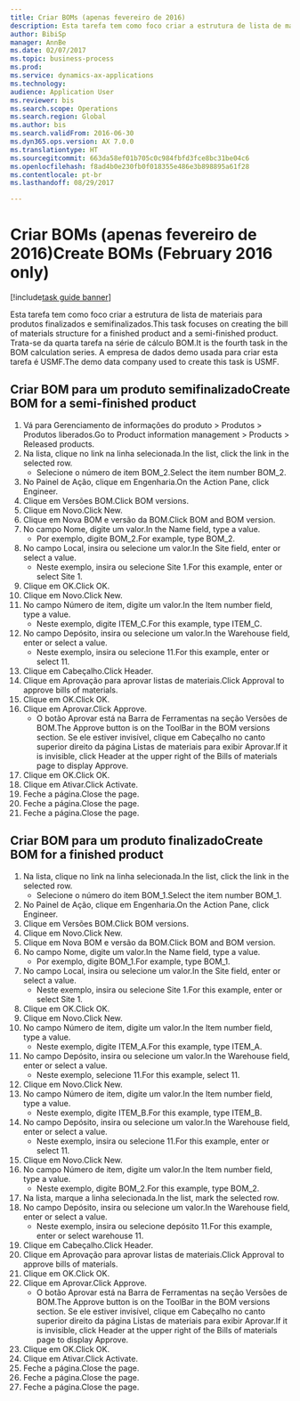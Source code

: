 ```yaml
--- 
title: Criar BOMs (apenas fevereiro de 2016)
description: Esta tarefa tem como foco criar a estrutura de lista de materiais para produtos finalizados e semifinalizados.
author: BibiSp
manager: AnnBe
ms.date: 02/07/2017
ms.topic: business-process
ms.prod: 
ms.service: dynamics-ax-applications
ms.technology: 
audience: Application User
ms.reviewer: bis
ms.search.scope: Operations
ms.search.region: Global
ms.author: bis
ms.search.validFrom: 2016-06-30
ms.dyn365.ops.version: AX 7.0.0
ms.translationtype: HT
ms.sourcegitcommit: 663da58ef01b705c0c984fbfd3fce8bc31be04c6
ms.openlocfilehash: f8ad4b0e230fb0f018355e486e3b898895a61f28
ms.contentlocale: pt-br
ms.lasthandoff: 08/29/2017

---
```

# <a name="create-boms-february-2016-only"></a><span data-ttu-id="e9308-103">Criar BOMs (apenas fevereiro de 2016)</span><span class="sxs-lookup"><span data-stu-id="e9308-103">Create BOMs (February 2016 only)</span></span>

[!include[task guide banner](../../includes/task-guide-banner.md)]

<span data-ttu-id="e9308-104">Esta tarefa tem como foco criar a estrutura de lista de materiais para produtos finalizados e semifinalizados.</span><span class="sxs-lookup"><span data-stu-id="e9308-104">This task focuses on creating the bill of materials structure for a finished product and a semi-finished product.</span></span> <span data-ttu-id="e9308-105">Trata-se da quarta tarefa na série de cálculo BOM.</span><span class="sxs-lookup"><span data-stu-id="e9308-105">It is the fourth task in the BOM calculation series.</span></span> <span data-ttu-id="e9308-106">A empresa de dados demo usada para criar esta tarefa é USMF.</span><span class="sxs-lookup"><span data-stu-id="e9308-106">The demo data company used to create this task is USMF.</span></span>


## <a name="create-bom-for-a-semi-finished-product"></a><span data-ttu-id="e9308-107">Criar BOM para um produto semifinalizado</span><span class="sxs-lookup"><span data-stu-id="e9308-107">Create BOM for a semi-finished product</span></span>
1. <span data-ttu-id="e9308-108">Vá para Gerenciamento de informações do produto > Produtos > Produtos liberados.</span><span class="sxs-lookup"><span data-stu-id="e9308-108">Go to Product information management > Products > Released products.</span></span>
2. <span data-ttu-id="e9308-109">Na lista, clique no link na linha selecionada.</span><span class="sxs-lookup"><span data-stu-id="e9308-109">In the list, click the link in the selected row.</span></span>
    * <span data-ttu-id="e9308-110">Selecione o número de item BOM_2.</span><span class="sxs-lookup"><span data-stu-id="e9308-110">Select the item number BOM_2.</span></span>  
3. <span data-ttu-id="e9308-111">No Painel de Ação, clique em Engenharia.</span><span class="sxs-lookup"><span data-stu-id="e9308-111">On the Action Pane, click Engineer.</span></span>
4. <span data-ttu-id="e9308-112">Clique em Versões BOM.</span><span class="sxs-lookup"><span data-stu-id="e9308-112">Click BOM versions.</span></span>
5. <span data-ttu-id="e9308-113">Clique em Novo.</span><span class="sxs-lookup"><span data-stu-id="e9308-113">Click New.</span></span>
6. <span data-ttu-id="e9308-114">Clique em Nova BOM e versão da BOM.</span><span class="sxs-lookup"><span data-stu-id="e9308-114">Click BOM and BOM version.</span></span>
7. <span data-ttu-id="e9308-115">No campo Nome, digite um valor.</span><span class="sxs-lookup"><span data-stu-id="e9308-115">In the Name field, type a value.</span></span>
    * <span data-ttu-id="e9308-116">Por exemplo, digite BOM_2.</span><span class="sxs-lookup"><span data-stu-id="e9308-116">For example, type BOM_2.</span></span>  
8. <span data-ttu-id="e9308-117">No campo Local, insira ou selecione um valor.</span><span class="sxs-lookup"><span data-stu-id="e9308-117">In the Site field, enter or select a value.</span></span>
    * <span data-ttu-id="e9308-118">Neste exemplo, insira ou selecione Site 1.</span><span class="sxs-lookup"><span data-stu-id="e9308-118">For this example, enter or select Site 1.</span></span>  
9. <span data-ttu-id="e9308-119">Clique em OK.</span><span class="sxs-lookup"><span data-stu-id="e9308-119">Click OK.</span></span>
10. <span data-ttu-id="e9308-120">Clique em Novo.</span><span class="sxs-lookup"><span data-stu-id="e9308-120">Click New.</span></span>
11. <span data-ttu-id="e9308-121">No campo Número de item, digite um valor.</span><span class="sxs-lookup"><span data-stu-id="e9308-121">In the Item number field, type a value.</span></span>
    * <span data-ttu-id="e9308-122">Neste exemplo, digite ITEM_C.</span><span class="sxs-lookup"><span data-stu-id="e9308-122">For this example, type ITEM_C.</span></span>  
12. <span data-ttu-id="e9308-123">No campo Depósito, insira ou selecione um valor.</span><span class="sxs-lookup"><span data-stu-id="e9308-123">In the Warehouse field, enter or select a value.</span></span>
    * <span data-ttu-id="e9308-124">Neste exemplo, insira ou selecione 11.</span><span class="sxs-lookup"><span data-stu-id="e9308-124">For this example, enter or select 11.</span></span>  
13. <span data-ttu-id="e9308-125">Clique em Cabeçalho.</span><span class="sxs-lookup"><span data-stu-id="e9308-125">Click Header.</span></span>
14. <span data-ttu-id="e9308-126">Clique em Aprovação para aprovar listas de materiais.</span><span class="sxs-lookup"><span data-stu-id="e9308-126">Click Approval to approve bills of materials.</span></span>
15. <span data-ttu-id="e9308-127">Clique em OK.</span><span class="sxs-lookup"><span data-stu-id="e9308-127">Click OK.</span></span>
16. <span data-ttu-id="e9308-128">Clique em Aprovar.</span><span class="sxs-lookup"><span data-stu-id="e9308-128">Click Approve.</span></span>
    * <span data-ttu-id="e9308-129">O botão Aprovar está na Barra de Ferramentas na seção Versões de BOM.</span><span class="sxs-lookup"><span data-stu-id="e9308-129">The Approve button is on the ToolBar in the  BOM versions section.</span></span> <span data-ttu-id="e9308-130">Se ele estiver invisível, clique em Cabeçalho no canto superior direito da página Listas de materiais para exibir Aprovar.</span><span class="sxs-lookup"><span data-stu-id="e9308-130">If it is invisible, click Header at the upper right of the Bills of materials page to display Approve.</span></span>  
17. <span data-ttu-id="e9308-131">Clique em OK.</span><span class="sxs-lookup"><span data-stu-id="e9308-131">Click OK.</span></span>
18. <span data-ttu-id="e9308-132">Clique em Ativar.</span><span class="sxs-lookup"><span data-stu-id="e9308-132">Click Activate.</span></span>
19. <span data-ttu-id="e9308-133">Feche a página.</span><span class="sxs-lookup"><span data-stu-id="e9308-133">Close the page.</span></span>
20. <span data-ttu-id="e9308-134">Feche a página.</span><span class="sxs-lookup"><span data-stu-id="e9308-134">Close the page.</span></span>
21. <span data-ttu-id="e9308-135">Feche a página.</span><span class="sxs-lookup"><span data-stu-id="e9308-135">Close the page.</span></span>

## <a name="create-bom-for-a-finished-product"></a><span data-ttu-id="e9308-136">Criar BOM para um produto finalizado</span><span class="sxs-lookup"><span data-stu-id="e9308-136">Create BOM for a finished product</span></span>
1. <span data-ttu-id="e9308-137">Na lista, clique no link na linha selecionada.</span><span class="sxs-lookup"><span data-stu-id="e9308-137">In the list, click the link in the selected row.</span></span>
    * <span data-ttu-id="e9308-138">Selecione o número do item BOM_1.</span><span class="sxs-lookup"><span data-stu-id="e9308-138">Select the item number BOM_1.</span></span>  
2. <span data-ttu-id="e9308-139">No Painel de Ação, clique em Engenharia.</span><span class="sxs-lookup"><span data-stu-id="e9308-139">On the Action Pane, click Engineer.</span></span>
3. <span data-ttu-id="e9308-140">Clique em Versões BOM.</span><span class="sxs-lookup"><span data-stu-id="e9308-140">Click BOM versions.</span></span>
4. <span data-ttu-id="e9308-141">Clique em Novo.</span><span class="sxs-lookup"><span data-stu-id="e9308-141">Click New.</span></span>
5. <span data-ttu-id="e9308-142">Clique em Nova BOM e versão da BOM.</span><span class="sxs-lookup"><span data-stu-id="e9308-142">Click BOM and BOM version.</span></span>
6. <span data-ttu-id="e9308-143">No campo Nome, digite um valor.</span><span class="sxs-lookup"><span data-stu-id="e9308-143">In the Name field, type a value.</span></span>
    * <span data-ttu-id="e9308-144">Por exemplo, digite BOM_1.</span><span class="sxs-lookup"><span data-stu-id="e9308-144">For example, type BOM_1.</span></span>  
7. <span data-ttu-id="e9308-145">No campo Local, insira ou selecione um valor.</span><span class="sxs-lookup"><span data-stu-id="e9308-145">In the Site field, enter or select a value.</span></span>
    * <span data-ttu-id="e9308-146">Neste exemplo, insira ou selecione Site 1.</span><span class="sxs-lookup"><span data-stu-id="e9308-146">For this example, enter or select Site 1.</span></span>  
8. <span data-ttu-id="e9308-147">Clique em OK.</span><span class="sxs-lookup"><span data-stu-id="e9308-147">Click OK.</span></span>
9. <span data-ttu-id="e9308-148">Clique em Novo.</span><span class="sxs-lookup"><span data-stu-id="e9308-148">Click New.</span></span>
10. <span data-ttu-id="e9308-149">No campo Número de item, digite um valor.</span><span class="sxs-lookup"><span data-stu-id="e9308-149">In the Item number field, type a value.</span></span>
    * <span data-ttu-id="e9308-150">Neste exemplo, digite ITEM_A.</span><span class="sxs-lookup"><span data-stu-id="e9308-150">For this example, type ITEM_A.</span></span>  
11. <span data-ttu-id="e9308-151">No campo Depósito, insira ou selecione um valor.</span><span class="sxs-lookup"><span data-stu-id="e9308-151">In the Warehouse field, enter or select a value.</span></span>
    * <span data-ttu-id="e9308-152">Neste exemplo, selecione 11.</span><span class="sxs-lookup"><span data-stu-id="e9308-152">For this example, select 11.</span></span>  
12. <span data-ttu-id="e9308-153">Clique em Novo.</span><span class="sxs-lookup"><span data-stu-id="e9308-153">Click New.</span></span>
13. <span data-ttu-id="e9308-154">No campo Número de item, digite um valor.</span><span class="sxs-lookup"><span data-stu-id="e9308-154">In the Item number field, type a value.</span></span>
    * <span data-ttu-id="e9308-155">Neste exemplo, digite ITEM_B.</span><span class="sxs-lookup"><span data-stu-id="e9308-155">For this example, type ITEM_B.</span></span>  
14. <span data-ttu-id="e9308-156">No campo Depósito, insira ou selecione um valor.</span><span class="sxs-lookup"><span data-stu-id="e9308-156">In the Warehouse field, enter or select a value.</span></span>
    * <span data-ttu-id="e9308-157">Neste exemplo, insira ou selecione 11.</span><span class="sxs-lookup"><span data-stu-id="e9308-157">For this example, enter or select 11.</span></span>  
15. <span data-ttu-id="e9308-158">Clique em Novo.</span><span class="sxs-lookup"><span data-stu-id="e9308-158">Click New.</span></span>
16. <span data-ttu-id="e9308-159">No campo Número de item, digite um valor.</span><span class="sxs-lookup"><span data-stu-id="e9308-159">In the Item number field, type a value.</span></span>
    * <span data-ttu-id="e9308-160">Neste exemplo, digite BOM_2.</span><span class="sxs-lookup"><span data-stu-id="e9308-160">For this example, type BOM_2.</span></span>  
17. <span data-ttu-id="e9308-161">Na lista, marque a linha selecionada.</span><span class="sxs-lookup"><span data-stu-id="e9308-161">In the list, mark the selected row.</span></span>
18. <span data-ttu-id="e9308-162">No campo Depósito, insira ou selecione um valor.</span><span class="sxs-lookup"><span data-stu-id="e9308-162">In the Warehouse field, enter or select a value.</span></span>
    * <span data-ttu-id="e9308-163">Neste exemplo, insira ou selecione depósito 11.</span><span class="sxs-lookup"><span data-stu-id="e9308-163">For this example, enter or select warehouse 11.</span></span>  
19. <span data-ttu-id="e9308-164">Clique em Cabeçalho.</span><span class="sxs-lookup"><span data-stu-id="e9308-164">Click Header.</span></span>
20. <span data-ttu-id="e9308-165">Clique em Aprovação para aprovar listas de materiais.</span><span class="sxs-lookup"><span data-stu-id="e9308-165">Click Approval to approve bills of materials.</span></span>
21. <span data-ttu-id="e9308-166">Clique em OK.</span><span class="sxs-lookup"><span data-stu-id="e9308-166">Click OK.</span></span>
22. <span data-ttu-id="e9308-167">Clique em Aprovar.</span><span class="sxs-lookup"><span data-stu-id="e9308-167">Click Approve.</span></span>
    * <span data-ttu-id="e9308-168">O botão Aprovar está na Barra de Ferramentas na seção Versões de BOM.</span><span class="sxs-lookup"><span data-stu-id="e9308-168">The Approve button is on the ToolBar in the  BOM versions section.</span></span> <span data-ttu-id="e9308-169">Se ele estiver invisível, clique em Cabeçalho no canto superior direito da página Listas de materiais para exibir Aprovar.</span><span class="sxs-lookup"><span data-stu-id="e9308-169">If it is invisible, click Header at the upper right of the Bills of materials page to display Approve.</span></span>  
23. <span data-ttu-id="e9308-170">Clique em OK.</span><span class="sxs-lookup"><span data-stu-id="e9308-170">Click OK.</span></span>
24. <span data-ttu-id="e9308-171">Clique em Ativar.</span><span class="sxs-lookup"><span data-stu-id="e9308-171">Click Activate.</span></span>
25. <span data-ttu-id="e9308-172">Feche a página.</span><span class="sxs-lookup"><span data-stu-id="e9308-172">Close the page.</span></span>
26. <span data-ttu-id="e9308-173">Feche a página.</span><span class="sxs-lookup"><span data-stu-id="e9308-173">Close the page.</span></span>
27. <span data-ttu-id="e9308-174">Feche a página.</span><span class="sxs-lookup"><span data-stu-id="e9308-174">Close the page.</span></span>


